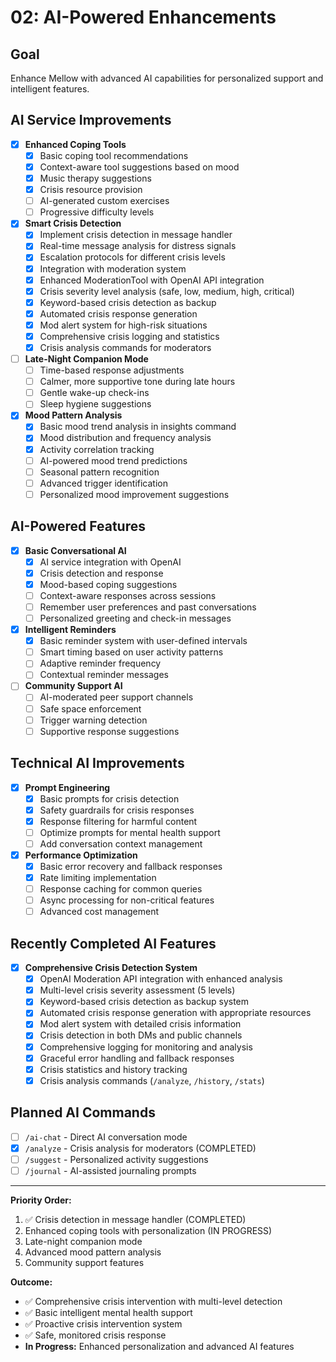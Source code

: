 # 02: AI-Powered Enhancements

## Goal

Enhance Mellow with advanced AI capabilities for personalized support and intelligent features.

## AI Service Improvements

-   [x] **Enhanced Coping Tools**
    -   [x] Basic coping tool recommendations
    -   [x] Context-aware tool suggestions based on mood
    -   [x] Music therapy suggestions
    -   [x] Crisis resource provision
    -   [ ] AI-generated custom exercises
    -   [ ] Progressive difficulty levels
-   [x] **Smart Crisis Detection**
    -   [x] Implement crisis detection in message handler
    -   [x] Real-time message analysis for distress signals
    -   [x] Escalation protocols for different crisis levels
    -   [x] Integration with moderation system
    -   [x] Enhanced ModerationTool with OpenAI API integration
    -   [x] Crisis severity level analysis (safe, low, medium, high, critical)
    -   [x] Keyword-based crisis detection as backup
    -   [x] Automated crisis response generation
    -   [x] Mod alert system for high-risk situations
    -   [x] Comprehensive crisis logging and statistics
    -   [x] Crisis analysis commands for moderators
-   [ ] **Late-Night Companion Mode**
    -   [ ] Time-based response adjustments
    -   [ ] Calmer, more supportive tone during late hours
    -   [ ] Gentle wake-up check-ins
    -   [ ] Sleep hygiene suggestions
-   [x] **Mood Pattern Analysis**
    -   [x] Basic mood trend analysis in insights command
    -   [x] Mood distribution and frequency analysis
    -   [x] Activity correlation tracking
    -   [ ] AI-powered mood trend predictions
    -   [ ] Seasonal pattern recognition
    -   [ ] Advanced trigger identification
    -   [ ] Personalized mood improvement suggestions

## AI-Powered Features

-   [x] **Basic Conversational AI**
    -   [x] AI service integration with OpenAI
    -   [x] Crisis detection and response
    -   [x] Mood-based coping suggestions
    -   [ ] Context-aware responses across sessions
    -   [ ] Remember user preferences and past conversations
    -   [ ] Personalized greeting and check-in messages
-   [x] **Intelligent Reminders**
    -   [x] Basic reminder system with user-defined intervals
    -   [ ] Smart timing based on user activity patterns
    -   [ ] Adaptive reminder frequency
    -   [ ] Contextual reminder messages
-   [ ] **Community Support AI**
    -   [ ] AI-moderated peer support channels
    -   [ ] Safe space enforcement
    -   [ ] Trigger warning detection
    -   [ ] Supportive response suggestions

## Technical AI Improvements

-   [x] **Prompt Engineering**
    -   [x] Basic prompts for crisis detection
    -   [x] Safety guardrails for crisis responses
    -   [x] Response filtering for harmful content
    -   [ ] Optimize prompts for mental health support
    -   [ ] Add conversation context management
-   [x] **Performance Optimization**
    -   [x] Basic error recovery and fallback responses
    -   [x] Rate limiting implementation
    -   [ ] Response caching for common queries
    -   [ ] Async processing for non-critical features
    -   [ ] Advanced cost management

## Recently Completed AI Features

-   [x] **Comprehensive Crisis Detection System**
    -   [x] OpenAI Moderation API integration with enhanced analysis
    -   [x] Multi-level crisis severity assessment (5 levels)
    -   [x] Keyword-based crisis detection as backup system
    -   [x] Automated crisis response generation with appropriate resources
    -   [x] Mod alert system with detailed crisis information
    -   [x] Crisis detection in both DMs and public channels
    -   [x] Comprehensive logging for monitoring and analysis
    -   [x] Graceful error handling and fallback responses
    -   [x] Crisis statistics and history tracking
    -   [x] Crisis analysis commands (`/analyze`, `/history`, `/stats`)

## Planned AI Commands

-   [ ] `/ai-chat` - Direct AI conversation mode
-   [x] `/analyze` - Crisis analysis for moderators (COMPLETED)
-   [ ] `/suggest` - Personalized activity suggestions
-   [ ] `/journal` - AI-assisted journaling prompts

---

**Priority Order:**

1. ✅ Crisis detection in message handler (COMPLETED)
2. Enhanced coping tools with personalization (IN PROGRESS)
3. Late-night companion mode
4. Advanced mood pattern analysis
5. Community support features

**Outcome:**

-   ✅ Comprehensive crisis intervention with multi-level detection
-   ✅ Basic intelligent mental health support
-   ✅ Proactive crisis intervention system
-   ✅ Safe, monitored crisis response
-   **In Progress:** Enhanced personalization and advanced AI features
